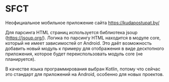 # SFCT
Неофициальное мобильное приложение сайта https://kudapostupat.by/

Для парсинга HTML страниц используется библиотека jsoup (https://jsoup.org/). Логика по парсингу HTML находится в модуле core, который не имеет зависимостей от Android.
Это даёт возможность добавить новый модуль к примеру для отображения в виде десктопного приложения, которое будет переиспользовать модуль core (не планируется).

В качестве языка программирования выбран Kotlin, потому что сейчас это стандарт для приложений на Android, особенно для новых проектов.
